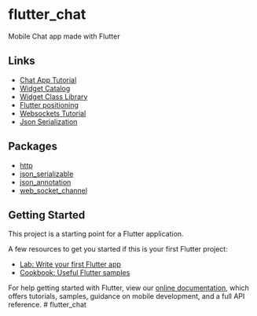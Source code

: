 # flutter_chat

Mobile Chat app made with Flutter

## Links

- [Chat App Tutorial](https://medium.com/@peterekeneeze/flutter-build-a-chat-app-2630171f92f2)
- [Widget Catalog](https://flutter.dev/docs/development/ui/widgets)
- [Widget Class Library](https://docs.flutter.io/flutter/widgets/widgets-library.html#classes)
- [Flutter positioning](https://fireship.io/lessons/flutter-widget-positioning-guide/)
- [Websockets Tutorial](https://steemit.com/utopian-io/@tensor/interfacing-with-websockets-and-streams-in-dart-s-flutter-framework)
- [Json Serialization](https://flutter.dev/docs/development/data-and-backend/json)

## Packages

- [http](https://pub.dartlang.org/packages/http)
- [json_serializable](https://pub.dartlang.org/packages/json_serializable)
- [json_annotation](https://pub.dartlang.org/packages/json_annotation)
- [web_socket_channel](https://pub.dartlang.org/packages/web_socket_channel)

## Getting Started

This project is a starting point for a Flutter application.

A few resources to get you started if this is your first Flutter project:

- [Lab: Write your first Flutter app](https://flutter.io/docs/get-started/codelab)
- [Cookbook: Useful Flutter samples](https://flutter.io/docs/cookbook)

For help getting started with Flutter, view our 
[online documentation](https://flutter.io/docs), which offers tutorials, 
samples, guidance on mobile development, and a full API reference.
#   f l u t t e r _ c h a t 
 
 